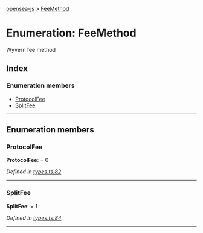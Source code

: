 [opensea-js](../README.md) > [FeeMethod](../enums/feemethod.md)

# Enumeration: FeeMethod

Wyvern fee method

## Index

### Enumeration members

* [ProtocolFee](feemethod.md#protocolfee)
* [SplitFee](feemethod.md#splitfee)

---

## Enumeration members

<a id="protocolfee"></a>

###  ProtocolFee

**ProtocolFee**:  = 0

*Defined in [types.ts:82](https://github.com/ProjectOpenSea/opensea-js/blob/e845296/src/types.ts#L82)*

___
<a id="splitfee"></a>

###  SplitFee

**SplitFee**:  = 1

*Defined in [types.ts:84](https://github.com/ProjectOpenSea/opensea-js/blob/e845296/src/types.ts#L84)*

___

